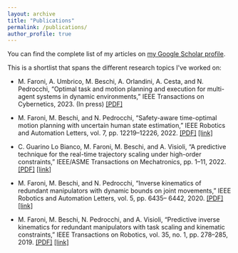 ```yaml
---
layout: archive
title: "Publications"
permalink: /publications/
author_profile: true
---
```


You can find the complete list of my articles on [my Google Scholar profile](https://scholar.google.it/citations?user=jx0C-agAAAAJ&hl=en&oi=ao).

This is a shortlist that spans the different research topics I've worked on:

- M. Faroni, A. Umbrico, M. Beschi, A. Orlandini, A. Cesta, and N. Pedrocchi, “Optimal task and motion planning and execution for multi-agent systems in dynamic environments,” IEEE Transactions on Cybernetics, 2023. (In press)
[[PDF]](https://arxiv.org/abs/2303.14874)

- M. Faroni, M. Beschi, and N. Pedrocchi, “Safety-aware time-optimal motion planning with uncertain human state estimation,” IEEE Robotics and Automation Letters, vol. 7, pp. 12219–12226, 2022.
[[PDF]](https://arxiv.org/abs/2210.11655) [[link]](https://ieeexplore.ieee.org/document/9913366)


- C. Guarino Lo Bianco, M. Faroni, M. Beschi, and A. Visioli, “A predictive technique for the real-time trajectory scaling under high-order constraints,” IEEE/ASME Transactions on Mechatronics,
pp. 1–11, 2022.
[[PDF]](https://www.researchgate.net/publication/349852122_A_Predictive_Technique_for_the_Real-Time_Trajectory_Scaling_under_High-Order_Constraints#fullTextFileContent) [[link]](https://ieeexplore.ieee.org/document/9369148)


- M. Faroni, M. Beschi, and N. Pedrocchi, “Inverse kinematics of redundant manipulators with
dynamic bounds on joint movements,” IEEE Robotics and Automation Letters, vol. 5, pp. 6435–
6442, 2020.
[[PDF]](https://hal.science/hal-03157810/document) [[link]](https://ieeexplore.ieee.org/document/9157983)

- M. Faroni, M. Beschi, N. Pedrocchi, and A. Visioli, “Predictive inverse kinematics for redundant manipulators with task scaling and kinematic constraints,” IEEE Transactions on Robotics, vol. 35,
no. 1, pp. 278–285, 2019.
[[PDF]](https://hal.science/hal-02982618/document) [[link]](https://ieeexplore.ieee.org/document/8477138)
